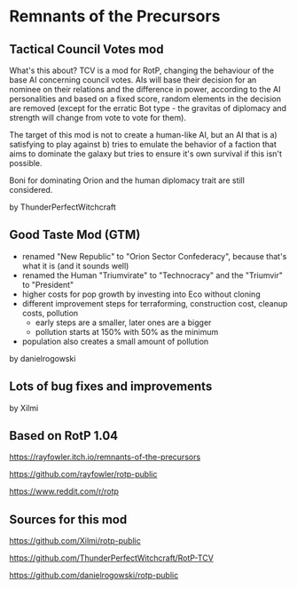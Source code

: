 # Remnants of the Precursors

## Tactical Council Votes mod

What's this about?
TCV is a mod for RotP, changing the behaviour of the base AI concerning council votes. 
AIs will base their decision for an nominee on their relations and the difference in power, according to the AI personalities and based on a fixed score, 
random elements in the decision are removed (except for the erratic Bot type - the gravitas of diplomacy and strength will change from vote to vote for them).

The target of this mod is not to create a human-like AI, but an AI that is
a) satisfying to play against
b) tries to emulate the behavior of a faction that aims to dominate the galaxy but tries to ensure it's own survival if this isn't possible.

Boni for dominating Orion and the human diplomacy trait are still considered.

by ThunderPerfectWitchcraft

## Good Taste Mod (GTM)

- renamed "New Republic" to "Orion Sector Confederacy", because that's what it is (and it sounds well)
- renamed the Human "Triumvirate" to "Technocracy" and the "Triumvir" to "President"
- higher costs for pop growth by investing into Eco without cloning
- different improvement steps for terraforming, construction cost, cleanup costs, pollution
	- early steps are a smaller, later ones are a bigger
	- pollution starts at 150% with 50% as the minimum
- population also creates a small amount of pollution

by danielrogowski

## Lots of bug fixes and improvements

by Xilmi

## Based on RotP 1.04

https://rayfowler.itch.io/remnants-of-the-precursors

https://github.com/rayfowler/rotp-public

https://www.reddit.com/r/rotp

## Sources for this mod

https://github.com/Xilmi/rotp-public

https://github.com/ThunderPerfectWitchcraft/RotP-TCV

https://github.com/danielrogowski/rotp-public
